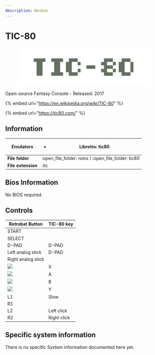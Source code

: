 ```yaml
---
description: Nesbox
---
```


# TIC-80

<div align="left">

<figure><img src="https://raw.githubusercontent.com/fabricecaruso/es-theme-carbon/52ff37c9e265587d006945a2ba695b5a962b3a3d/art/logos/tic80.svg" alt=""><figcaption></figcaption></figure>

</div>

Open-source Fantasy Console - Released: 2017

{% embed url="https://en.wikipedia.org/wiki/TIC-80" %}

{% embed url="https://tic80.com/" %}

## Information

| **Emulators**      | <ul><li>Libretro: tic80</li></ul>                      |
| ------------------ | ------------------------------------------------------ |
| **File folder**    | :open\_file\_folder: roms \ :open\_file\_folder: tic80 |
| **File extension** | .tic                                                   |

## Bios Information

No BIOS required.

## Controls

| Retrobat Button                                       | TIC-80 key  |
| ----------------------------------------------------- | ----------- |
| START                                                 |             |
| SELECT                                                |             |
| D-PAD                                                 | D-PAD       |
| Left analog stick                                     | D-PAD       |
| Right analog stick                                    |             |
| ![](<../../../.gitbook/assets/image (2) (1) (1).png>) | X           |
| ![](<../../../.gitbook/assets/image (1) (2) (1).png>) | A           |
| ![](<../../../.gitbook/assets/image (4) (1).png>)     | B           |
| ![](<../../../.gitbook/assets/image (3) (1) (2).png>) | Y           |
| L1                                                    | Slow        |
| R1                                                    |             |
| L2                                                    | Left click  |
| R2                                                    | Right click |

## Specific system information

There is no specific System information documented here yet.
